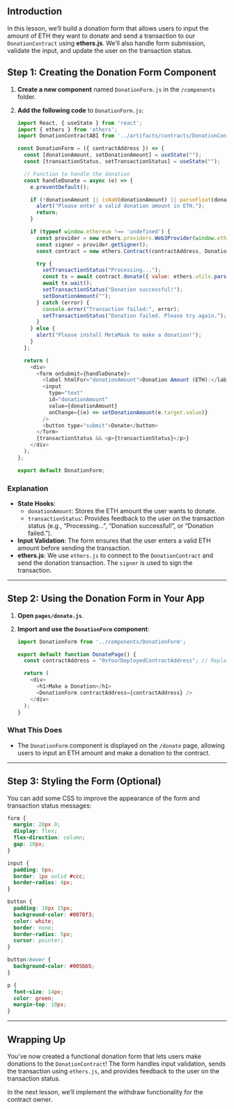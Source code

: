 ## Introduction

In this lesson, we’ll build a donation form that allows users to input the amount of ETH they want to donate and send a transaction to our `DonationContract` using **ethers.js**. We’ll also handle form submission, validate the input, and update the user on the transaction status.

## Step 1: Creating the Donation Form Component

1. **Create a new component** named `DonationForm.js` in the `/components` folder.
2. **Add the following code** to `DonationForm.js`:

   ```javascript
   import React, { useState } from 'react';
   import { ethers } from 'ethers';
   import DonationContractABI from '../artifacts/contracts/DonationContract.sol/DonationContract.json';

   const DonationForm = ({ contractAddress }) => {
     const [donationAmount, setDonationAmount] = useState("");
     const [transactionStatus, setTransactionStatus] = useState("");

     // Function to handle the donation
     const handleDonate = async (e) => {
       e.preventDefault();

       if (!donationAmount || isNaN(donationAmount) || parseFloat(donationAmount) <= 0) {
         alert("Please enter a valid donation amount in ETH.");
         return;
       }

       if (typeof window.ethereum !== 'undefined') {
         const provider = new ethers.providers.Web3Provider(window.ethereum);
         const signer = provider.getSigner();
         const contract = new ethers.Contract(contractAddress, DonationContractABI.abi, signer);

         try {
           setTransactionStatus("Processing...");
           const tx = await contract.donate({ value: ethers.utils.parseEther(donationAmount) });
           await tx.wait();
           setTransactionStatus("Donation successful!");
           setDonationAmount("");
         } catch (error) {
           console.error("Transaction failed:", error);
           setTransactionStatus("Donation failed. Please try again.");
         }
       } else {
         alert("Please install MetaMask to make a donation!");
       }
     };

     return (
       <div>
         <form onSubmit={handleDonate}>
           <label htmlFor="donationAmount">Donation Amount (ETH):</label>
           <input
             type="text"
             id="donationAmount"
             value={donationAmount}
             onChange={(e) => setDonationAmount(e.target.value)}
           />
           <button type="submit">Donate</button>
         </form>
         {transactionStatus && <p>{transactionStatus}</p>}
       </div>
     );
   };

   export default DonationForm;
   ```

### Explanation
- **State Hooks**:
  - `donationAmount`: Stores the ETH amount the user wants to donate.
  - `transactionStatus`: Provides feedback to the user on the transaction status (e.g., “Processing...”, “Donation successful!”, or “Donation failed.”).
- **Input Validation**: The form ensures that the user enters a valid ETH amount before sending the transaction.
- **ethers.js**: We use `ethers.js` to connect to the `DonationContract` and send the donation transaction. The `signer` is used to sign the transaction.

---

## Step 2: Using the Donation Form in Your App

1. **Open `pages/donate.js`**.
2. **Import and use the `DonationForm` component**:

   ```javascript
   import DonationForm from '../components/DonationForm';

   export default function DonatePage() {
     const contractAddress = "0xYourDeployedContractAddress"; // Replace with your contract address

     return (
       <div>
         <h1>Make a Donation</h1>
         <DonationForm contractAddress={contractAddress} />
       </div>
     );
   }
   ```

### What This Does
- The `DonationForm` component is displayed on the `/donate` page, allowing users to input an ETH amount and make a donation to the contract.

---

## Step 3: Styling the Form (Optional)

You can add some CSS to improve the appearance of the form and transaction status messages:

```css
form {
  margin: 20px 0;
  display: flex;
  flex-direction: column;
  gap: 10px;
}

input {
  padding: 8px;
  border: 1px solid #ccc;
  border-radius: 4px;
}

button {
  padding: 10px 15px;
  background-color: #0070f3;
  color: white;
  border: none;
  border-radius: 5px;
  cursor: pointer;
}

button:hover {
  background-color: #005bb5;
}

p {
  font-size: 14px;
  color: green;
  margin-top: 10px;
}
```

---

## Wrapping Up

You’ve now created a functional donation form that lets users make donations to the `DonationContract`! The form handles input validation, sends the transaction using `ethers.js`, and provides feedback to the user on the transaction status.

In the next lesson, we’ll implement the withdraw functionality for the contract owner.